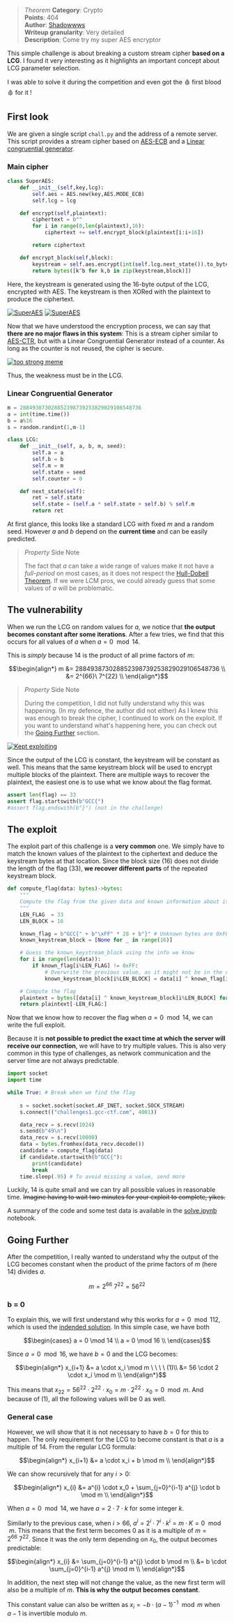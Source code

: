 
> *Theorem*
>**Category**: Crypto  
>**Points**: 404  
>**Author**: [Shadowwws](https://twitter.com/Shadowwws7)  
>**Writeup granularity**: Very detailed  
>**Description**: Come try my super AES encryptor  

This simple challenge is about breaking a custom stream cipher **based on a LCG**. I found it very interesting as it highlights an important concept about LCG parameter selection.

I was able to solve it during the competition and even got the 🩸 first blood 🩸 for it !

## First look

We are given a single script `chall.py` and the address of a remote server. This script provides a stream cipher based on [AES-ECB](https://s1lver-lining.github.io/sl/cryptography/symetric/aes/aes-ecb-mode/) and a [Linear congruential generator](https://en.wikipedia.org/wiki/Linear_congruential_generator).

### Main cipher

```py
class SuperAES:
    def __init__(self,key,lcg):
        self.aes = AES.new(key,AES.MODE_ECB)
        self.lcg = lcg

    def encrypt(self,plaintext):
        ciphertext = b""
        for i in range(0,len(plaintext),16):
            ciphertext += self.encrypt_block(plaintext[i:i+16])

        return ciphertext

    def encrypt_block(self,block):
        keystream = self.aes.encrypt(int(self.lcg.next_state()).to_bytes(16,"big"))
        return bytes([k^b for k,b in zip(keystream,block)])
```

Here, the keystream is generated using the 16-byte output of the LCG, encrypted with AES. The keystream is then XORed with the plaintext to produce the ciphertext.

[![SuperAES](./_img/superAES-dark.png#gh-dark-mode-only)](./_img/superAES.png)
[![SuperAES](./_img/superAES.png#gh-light-mode-only)](./_img/superAES.png)

Now that we have understood the encryption process, we can say that **there are no major flaws in this system**: This is a stream cipher similar to [AES-CTR](https://s1lver-lining.github.io/sl/cryptography/symetric/aes/aes-ctr-mode/), but with a Linear Congruential Generator instead of a counter. As long as the counter is not reused, the cipher is secure.

[![too strong meme](./_img/too-strong.jpg#meme)](./_img/too-strong.jpg)

Thus, the weakness must be in the LCG.

### Linear Congruential Generator

```py
m = 288493873028852398739253829029106548736
a = int(time.time())
b = a%16
s = random.randint(1,m-1)

class LCG:
    def __init__(self, a, b, m, seed):
        self.a = a
        self.b = b
        self.m = m
        self.state = seed
        self.counter = 0

    def next_state(self):
        ret = self.state
        self.state = (self.a * self.state + self.b) % self.m
        return ret
```

At first glance, this looks like a standard LCG with fixed $m$ and a random seed. However $a$ and $b$ depend on the **current time** and can be easily predicted.

> *Property* Side Note
>
>The fact that $a$ can take a wide range of values make it not have a *full-period* on most cases, as it does not respect the [Hull-Dobell Theorem](https://en.wikipedia.org/wiki/Linear_congruential_generator#Period_length).
>If we were LCM pros, we could already guess that some values of $a$ will be problematic.

## The vulnerability

When we run the LCG on random values for $a$, we notice that **the output becomes constant after some iterations**. After a few tries, we find that this occurs for all values of $a$ when $a = 0 \mod 14$.

This is *simply* because 14 is the product of all prime factors of $m$:

$$\begin{align*}
m &= 288493873028852398739253829029106548736 \\
  &= 2^{66}\ 7^{22} \\
\end{align*}$$

> *Property* Side Note
>
>During the competition, I did not fully understand why this was happening. (In my defence, the author did not either) As I knew this was enough to break the cipher, I continued to work on the exploit.
>If you want to understand what's happening here, you can check out the [Going Further](#going-further) section.

[![Kept exploiting](./_img/kept-exploiting.jpg#meme)](./_img/kept-exploiting.jpg)

Since the output of the LCG is constant, the keystream will be constant as well. This means that the same keystream block will be used to encrypt multiple blocks of the plaintext. There are multiple ways to recover the plaintext, the easiest one is to use what we know about the flag format.

```py
assert len(flag) == 33
assert flag.startswith(b"GCC{")
#assert flag.endswith(b"}") (not in the challenge)
```

## The exploit

The exploit part of this challenge is a **very common** one. We simply have to match the known values of the plaintext to the ciphertext and deduce the keystream bytes at that location. Since the block size (16) does not divide the length of the flag (33), **we recover different parts** of the repeated keystream block.

```py
def compute_flag(data: bytes)->bytes:
    """
    Compute the flag from the given data and known information about it.
    """
    LEN_FLAG  = 33
    LEN_BLOCK = 16

    known_flag = b"GCC{" + b"\xFF" * 28 + b"}" # Unknown bytes are 0xFF
    known_keystream_block = [None for _ in range(16)]

    # Guess the known_keystream_block using the info we know
    for i in range(len(data)):
        if known_flag[i%LEN_FLAG] != 0xFF:
            # Overwrite the previous value, as it might not be in the constant state yet
            known_keystream_block[i%LEN_BLOCK] = data[i] ^ known_flag[i%LEN_FLAG]

    # Compute the flag
    plaintext = bytes([data[i] ^ known_keystream_block[i%LEN_BLOCK] for i in range(len(data))])
    return plaintext[-LEN_FLAG:]
```

Now that we know how to recover the flag when $a = 0 \mod 14$, we can write the full exploit.

Because it is **not possible to predict the exact time at which the server will receive our connection**, we will have to try multiple values. This is also very common in this type of challenges, as network communication and the server time are not always predictable.

```py
import socket
import time

while True: # Break when we find the flag
    
    s = socket.socket(socket.AF_INET, socket.SOCK_STREAM)
    s.connect(("challenges1.gcc-ctf.com", 4001))

    data_recv = s.recv(1024)
    s.send(b"49\n")
    data_recv = s.recv(10000)
    data = bytes.fromhex(data_recv.decode())
    candidate = compute_flag(data)
    if candidate.startswith(b"GCC{"):
        print(candidate)
        break
    time.sleep(.95) # To avoid missing a value, send more
```

Luckily, 14 is quite small and we can try all possible values in reasonable time. ~~Imagine having to wait two minutes for your exploit to complete, yikes.~~

A summary of the code and some test data is available in the [solve.ipynb](./_Files/solve.ipynb) notebook.

## Going Further

After the competition, I really wanted to understand why the output of the LCG becomes constant when the product of the prime factors of $m$ (here 14) divides $a$.

$$m = 2^{66}\ 7^{22} = 56^{22}$$

### b = 0

To explain this, we will first understand why this works for $a = 0 \mod 112$, which is used the [indended solution](https://www.xorminds.com/posts/2024/superaes/). In this simple case, we have both

$$\begin{cases}
a = 0 \mod 14 \\
a = 0 \mod 16 \\
\end{cases}$$

Since $a = 0 \mod 16$, we have $b = 0$ and the LCG becomes:

$$\begin{align*}
x_{i+1} &= a \cdot x_i \mod m \ \ \ \ (1)\\
 &= 56 \cdot 2 \cdot x_i \mod m \\
\end{align*}$$

This means that $x_{22} = 56 ^{22} \cdot 2^{22} \cdot x_0 = m \cdot 2^{22} \cdot x_0 = 0 \mod m$. And because of (1), all the following values will be 0 as well.

### General case

However, we will show that it is not necessary to have $b = 0$ for this to happen. The only requirement for the LCG to become constant is that $a$ is a multiple of 14. From the regular LCG formula:

$$\begin{align*}
x_{i+1} &= a \cdot x_i + b \mod m \\
\end{align*}$$

We can show recursively that for any $i>0$:

$$\begin{align*}
x_{i} &= a^{i} \cdot x_0 + \sum_{j=0}^{i-1} a^{j} \cdot b \mod m \\
\end{align*}$$

When $a = 0 \mod 14$, we have $a = 2 \cdot 7 \cdot k$ for some integer $k$.

Similarly to the previous case, when $i>66$, $a^{i} = 2^{i} \cdot 7^{i} \cdot k^{i} = m \cdot K = 0 \mod m$. This means that the first term becomes 0 as it is a multiple of $m = 2^{66}\ 7^{22}$. Since it was the only term depending on $x_0$, the output becomes predictable:

$$\begin{align*}
x_{i} &= \sum_{j=0}^{i-1} a^{j} \cdot b \mod m \\
 &= b \cdot \sum_{j=0}^{i-1} a^{j} \mod m \\
\end{align*}$$

In addition, the next step will not change the value, as the new first term will also be a multiple of $m$. **This is why the output becomes constant**.

This constant value can also be written as $x_{i} = -b \cdot (a-1)^{-1} \mod m$ when $a-1$ is invertible modulo $m$.

